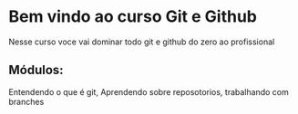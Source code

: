 # Bem vindo ao curso Git e Github
Nesse curso voce vai dominar todo git e github do zero ao profissional

## Módulos:
Entendendo o que é git, Aprendendo sobre reposotorios, trabalhando com branches